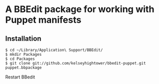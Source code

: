 # A BBEdit package for working with Puppet manifests

## Installation

    $ cd ~/Library/Application\ Support/BBEdit/
    $ mkdir Packages
    $ cd Packages
    $ git clone git://github.com/kelseyhightower/bbedit-puppet.git puppet.bbpackage

Restart BBedit

